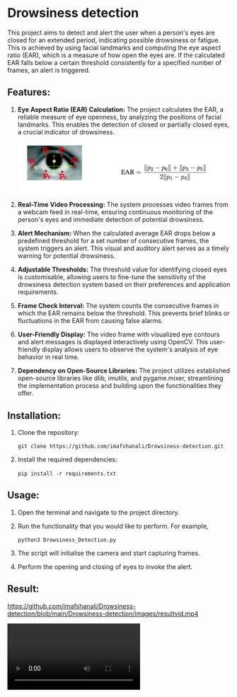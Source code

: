 # Drowsiness detection

This project aims to detect and alert the user when a person's eyes are closed for an extended period, indicating possible drowsiness or fatigue. This is achieved by using facial landmarks and computing the eye aspect ratio (EAR), which is a measure of how open the eyes are. If the calculated EAR falls below a certain threshold consistently for a specified number of frames, an alert is triggered.

## Features:

1. **Eye Aspect Ratio (EAR) Calculation:**
The project calculates the EAR, a reliable measure of eye openness, by analyzing the positions of facial landmarks. This enables the detection of closed or partially closed eyes, a crucial indicator of drowsiness.
    
    ![](https://github.com/imafshanali/Drowsiness-detection/blob/main/Drowsiness-detection/images/EAR.png)
    
2. **Real-Time Video Processing:**
The system processes video frames from a webcam feed in real-time, ensuring continuous monitoring of the person's eyes and immediate detection of potential drowsiness.
3. **Alert Mechanism:**
When the calculated average EAR drops below a predefined threshold for a set number of consecutive frames, the system triggers an alert. This visual and auditory alert serves as a timely warning for potential drowsiness.
4. **Adjustable Thresholds:**
The threshold value for identifying closed eyes is customisable, allowing users to fine-tune the sensitivity of the drowsiness detection system based on their preferences and application requirements.
5. **Frame Check Interval:**
The system counts the consecutive frames in which the EAR remains below the threshold. This prevents brief blinks or fluctuations in the EAR from causing false alarms.
6. **User-Friendly Display:**
The video frame with visualized eye contours and alert messages is displayed interactively using OpenCV. This user-friendly display allows users to observe the system's analysis of eye behavior in real time.
7. **Dependency on Open-Source Libraries:**
The project utilizes established open-source libraries like dlib, imutils, and pygame.mixer, streamlining the implementation process and building upon the functionalities they offer.

## Installation:

1. Clone the repository:
    
    ```
    git clone https://github.com/imafshanali/Drowsiness-detection.git
    ```
    
2. Install the required dependencies:
    
    `pip install -r requirements.txt`
    

## Usage:

1. Open the terminal and navigate to the project directory.
2. Run the functionality that you would like to perform. For example,
    
    ```
    python3 Drowsiness_Detection.py
    ```
    
3. The script will initialise the camera and start capturing frames.
4. Perform the opening and closing of eyes to invoke the alert.

## Result:

https://github.com/imafshanali/Drowsiness-detection/blob/main/Drowsiness-detection/images/resultvid.mp4

![](https://github.com/imafshanali/Drowsiness-detection/blob/main/Drowsiness-detection/images/resultvid.mp4)

